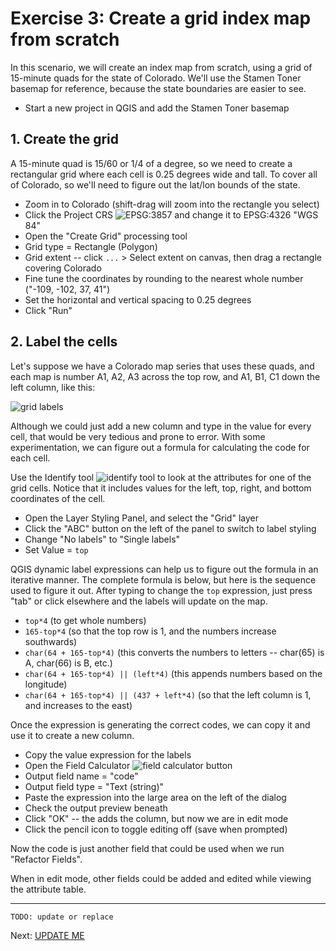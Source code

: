 # Exercise 3: Create a grid index map from scratch

In this scenario, we will create an index map from scratch, using a grid of 15-minute quads for the state of Colorado.  We'll use the Stamen Toner basemap for reference, because the state boundaries are easier to see.

- Start a new project in QGIS and add the Stamen Toner basemap

## 1. Create the grid

A 15-minute quad is 15/60 or 1/4 of a degree, so we need to create a rectangular grid where each cell is 0.25 degrees wide and tall.  To cover all of Colorado, so we'll need to figure out the lat/lon bounds of the state.

- Zoom in to Colorado (shift-drag will zoom into the rectangle you select)
- Click the Project CRS ![EPSG:3857](https://kgjenkins.github.io/openindexmaps-workshop/image/project-crs.png) and change it to EPSG:4326 "WGS 84"
- Open the "Create Grid" processing tool
- Grid type = Rectangle (Polygon)
- Grid extent -- click `...` > Select extent on canvas, then drag a rectangle covering Colorado
- Fine tune the coordinates by rounding to the nearest whole number ("-109, -102, 37, 41")
- Set the horizontal and vertical spacing to 0.25 degrees
- Click "Run"

## 2. Label the cells

Let's suppose we have a Colorado map series that uses these quads, and each map is number A1, A2, A3 across the top row, and A1, B1, C1 down the left column, like this:

![grid labels](https://kgjenkins.github.io/openindexmaps-workshop/image/ex3-grid-labels.png)

Although we could just add a new column and type in the value for every cell, that would be very tedious and prone to error.  With some experimentation, we can figure out a formula for calculating the code for each cell.

Use the Identify tool ![identify tool](https://kgjenkins.github.io/openindexmaps-workshop/image/identify-tool.png) to look at the attributes for one of the grid cells.  Notice that it includes values for the left, top, right, and bottom coordinates of the cell.

- Open the Layer Styling Panel, and select the "Grid" layer
- Click the "ABC" button on the left of the panel to switch to label styling
- Change "No labels" to "Single labels"
- Set Value = `top`

QGIS dynamic label expressions can help us to figure out the formula in an iterative manner.  The complete formula is below, but here is the sequence used to figure it out.  After typing to change the `top` expression, just press "tab" or click elsewhere and the labels will update on the map.

- `top*4` (to get whole numbers)
- `165-top*4` (so that the top row is 1, and the numbers increase southwards)
- `char(64 + 165-top*4)` (this converts the numbers to letters -- char(65) is A, char(66) is B, etc.)
- `char(64 + 165-top*4) || (left*4)` (this appends numbers based on the longitude)
- `char(64 + 165-top*4) || (437 + left*4)` (so that the left column is 1, and increases to the east)

Once the expression is generating the correct codes, we can copy it and use it to create a new column.

- Copy the value expression for the labels
- Open the Field Calculator ![field calculator button](https://kgjenkins.github.io/openindexmaps-workshop/image/field-calculator.png)
- Output field name = "code"
- Output field type = "Text (string)"
- Paste the expression into the large area on the left of the dialog
- Check the output preview beneath
- Click "OK" -- the adds the column, but now we are in edit mode
- Click the pencil icon to toggle editing off (save when prompted)

Now the code is just another field that could be used when we run "Refactor Fields".

When in edit mode, other fields could be added and edited while viewing the attribute table.

----

`TODO: update or replace`

Next: [UPDATE ME]()

